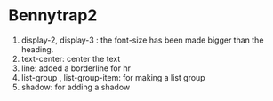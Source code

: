 # Bennytrap2

1. display-2, display-3 : the font-size has been made bigger than the heading. 
2. text-center: center the text
3. line: added a borderline for hr
4. list-group , list-group-item:  for making a list group
5. shadow: for adding a shadow